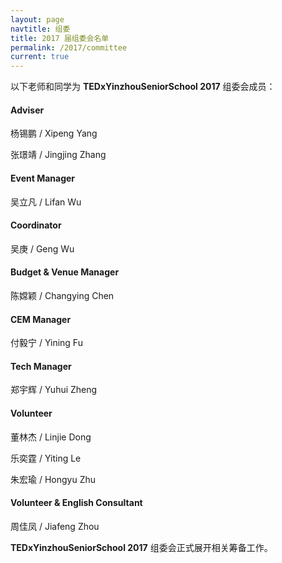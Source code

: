 ```yaml
---
layout: page
navtitle: 组委
title: 2017 届组委会名单
permalink: /2017/committee
current: true
---
```

以下老师和同学为 **TEDxYinzhouSeniorSchool 2017** 组委会成员：

#### Adviser
杨锡鹏 / Xipeng Yang

张璟靖 / Jingjing Zhang

#### Event Manager
吴立凡 / Lifan Wu

#### Coordinator
吴庚 / Geng Wu

#### Budget & Venue Manager
陈嫦颖 / Changying Chen

#### CEM Manager 
付毅宁 / Yining Fu

#### Tech Manager
郑宇辉 / Yuhui Zheng

#### Volunteer
董林杰 / Linjie Dong

乐奕霆 / Yiting Le

朱宏瑜 / Hongyu Zhu

#### Volunteer & English Consultant
周佳凤 / Jiafeng Zhou

**TEDxYinzhouSeniorSchool 2017** 组委会正式展开相关筹备工作。
